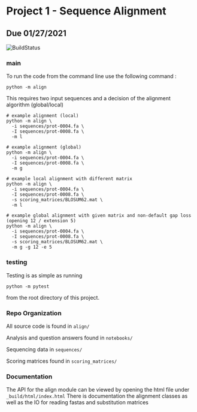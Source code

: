# Project 1 - Sequence Alignment
## Due 01/27/2021

![BuildStatus](https://github.com/noamteyssier/HW1/workflows/HW1/badge.svg?event=push)

### main
To run the code from the command line use the following command :

```
python -m align
```

This requires two input sequences and a decision of the alignment algorithm (global/local)
```
# example alignment (local)
python -m align \
  -i sequences/prot-0004.fa \
  -I sequences/prot-0008.fa \
  -m l

# example alignment (global)
python -m align \
  -i sequences/prot-0004.fa \
  -I sequences/prot-0008.fa \
  -m g

# example local alignment with different matrix
python -m align \
  -i sequences/prot-0004.fa \
  -I sequences/prot-0008.fa \
  -s scoring_matrices/BLOSUM62.mat \
  -m l

# example global alignment with given matrix and non-default gap loss (opening 12 / extension 5)
python -m align \
  -i sequences/prot-0004.fa \
  -I sequences/prot-0008.fa \
  -s scoring_matrices/BLOSUM62.mat \
  -m g -g 12 -e 5

```

### testing
Testing is as simple as running
```
python -m pytest
```
from the root directory of this project.

### Repo Organization

All source code is found in `align/`

Analysis and question answers found in `notebooks/`

Sequencing data in `sequences/`

Scoring matrices found in `scoring_matrices/`

### Documentation

The API for the align module can be viewed by opening the html file under `_build/html/index.html`
There is documentation the alignment classes as well as the IO for reading fastas and substitution matrices
